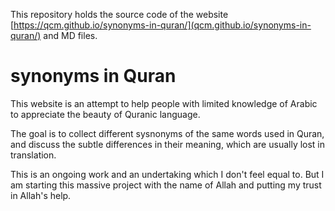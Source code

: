 
This repository holds the source code of the website [https://qcm.github.io/synonyms-in-quran/](qcm.github.io/synonyms-in-quran/) and MD files.

# synonyms in Quran

This website is an attempt to help people with limited knowledge of Arabic to appreciate the beauty of Quranic language.

The goal is to collect different sysnonyms of the same words used in Quran, and discuss the subtle differences in their meaning, which are usually lost in translation.

This is an ongoing work and an undertaking which I don't feel equal to. But I am starting this massive project with the name of Allah and putting my trust in Allah's help.
